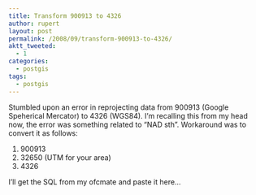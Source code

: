 ```yaml
---
title: Transform 900913 to 4326
author: rupert
layout: post
permalink: /2008/09/transform-900913-to-4326/
aktt_tweeted:
  - 1
categories:
  - postgis
tags:
  - postgis
---
```

Stumbled upon an error in reprojecting data from 900913 (Google Speherical Mercator) to 4326 (WGS84). I&#8217;m recalling this from my head now, the error was something related to &#8220;NAD sth&#8221;. Workaround was to convert it as follows:

1. 900913  
2. 32650 (UTM for your area)  
3. 4326

I&#8217;ll get the SQL from my ofcmate and paste it here&#8230;